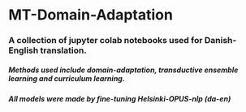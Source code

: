 # MT-Domain-Adaptation

### A collection of jupyter colab notebooks used for Danish-English translation.
##### Methods used include domain-adaptation, transductive ensemble learning and curriculum learning. 
##### All models were made by fine-tuning Helsinki-OPUS-nlp (da-en)
